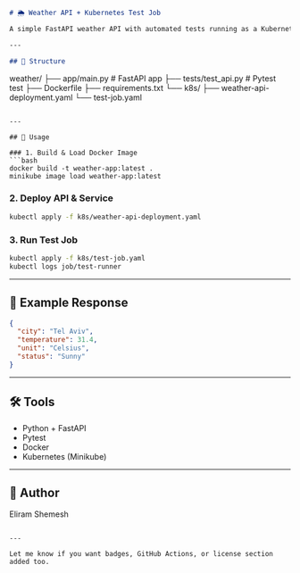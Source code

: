 
```markdown
# 🌦️ Weather API + Kubernetes Test Job

A simple FastAPI weather API with automated tests running as a Kubernetes Job.

---

## 📁 Structure

```

weather/
├── app/main.py              # FastAPI app
├── tests/test\_api.py        # Pytest test
├── Dockerfile
├── requirements.txt
└── k8s/
├── weather-api-deployment.yaml
└── test-job.yaml

````

---

## 🚀 Usage

### 1. Build & Load Docker Image
```bash
docker build -t weather-app:latest .
minikube image load weather-app:latest
````

### 2. Deploy API & Service

```bash
kubectl apply -f k8s/weather-api-deployment.yaml
```

### 3. Run Test Job

```bash
kubectl apply -f k8s/test-job.yaml
kubectl logs job/test-runner
```

---

## 🧪 Example Response

```json
{
  "city": "Tel Aviv",
  "temperature": 31.4,
  "unit": "Celsius",
  "status": "Sunny"
}
```

---

## 🛠️ Tools

* Python + FastAPI
* Pytest
* Docker
* Kubernetes (Minikube)

---

## 👤 Author

Eliram Shemesh

```

---

Let me know if you want badges, GitHub Actions, or license section added too.
```
